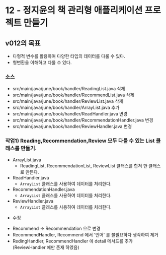 # 12 - 정지윤의 책 관리형 애플리케이션 프로젝트 만들기

## v012의 목표

- 다형적 변수를 활용하여 다양한 타입의 데이터를 다룰 수 있다.
- 형변환을 이해하고 다룰 수 있다.

### 소스 

- src/main/java/june/book/handler/ReadingList.java 삭제
- src/main/java/june/book/handler/RecommendList.java 삭제
- src/main/java/june/book/handler/ReviewList.java 삭제
- src/main/java/june/book/handler/ArrayList.java 추가
- src/main/java/june/book/handler/ReadHandler.java 변경
- src/main/java/june/book/handler/RecommendationHandler.java 변경
- src/main/java/june/book/handler/ReviewHandler.java 변경


### 작업1) Reading,Recommendation,Review 모두 다룰 수 있는 List 클래스를 만들기.

- ArrayList.java
    - ReadingList, RecommendationList, ReviewList 클래스를 합쳐 한 클래스로 만든다.
- ReadHandler.java
    - `ArrayList` 클래스를 사용하여 데이터를 처리한다.
- RecommendationHandler.java
    - `ArrayList` 클래스를 사용하여 데이터를 처리한다.
- ReviewHandler.java
    - `ArrayList` 클래스를 사용하여 데이터를 처리한다.

* 수정 
- Recommend -> Recommendation 으로 변경
- RecommendHandler, Recommend 에서 '언어' 를 불필요하다 생각하여 제거
- RedingHandler, RecommendHandler 에 detail 메서드를 추가 (ReviewHandler 에만 존재 하였음)
